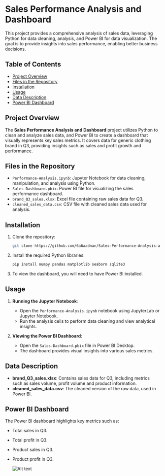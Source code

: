 # Sales Performance Analysis and Dashboard

This project provides a comprehensive analysis of sales data, leveraging Python for data cleaning, analysis, and Power BI for data visualization. The goal is to provide insights into sales performance, enabling better business decisions.

## Table of Contents
- [Project Overview](#project-overview)
- [Files in the Repository](#files-in-the-repository)
- [Installation](#installation)
- [Usage](#usage)
- [Data Description](#data-description)
- [Power BI Dashboard](#power-bi-dashboard)

## Project Overview

The **Sales Performance Analysis and Dashboard** project utilizes Python to clean and analyze sales data, and Power BI to create a dashboard that visually represents key sales metrics. It covers data for generic clothing brand in Q3, providing insights such as sales and profit growth and performance.

## Files in the Repository

- `Performance-Analysis.ipynb`: Jupyter Notebook for data cleaning, manipulation, and analysis using Python.
- `Sales-Dashboard.pbix`: Power BI file for visualizing the sales performance dashboard.
- `brand_Q3_sales.xlsx`: Excel file containing raw sales data for Q3.
- `cleaned_sales_data.csv`: CSV file with cleaned sales data used for analysis.

## Installation

1. Clone the repository:
   ```bash
   git clone https://github.com/6a6aadnan/Sales-Performance-Analysis-and-Dashboard.git

2. Install the required Python libraries:
   ```bash
   pip install numpy pandas matplotlib seaborn sqlite3
3. To view the dashboard, you will need to have Power BI installed.

## Usage

1. **Running the Jupyter Notebook**:
   - Open the `Performance-Analysis.ipynb` notebook using JupyterLab or Jupyter Notebook.
   - Run the analysis cells to perform data cleaning and view analytical insights.

2. **Viewing the Power BI Dashboard**:
   - Open the `Sales-Dashboard.pbix` file in Power BI Desktop.
   - The dashboard provides visual insights into various sales metrics.

## Data Description

- **brand_Q3_sales.xlsx**: Contains sales data for Q3, including metrics such as sales volume, profit volume and product information.
- **cleaned_sales_data.csv**: The cleaned version of the raw data, used in Power BI.

## Power BI Dashboard

The Power BI dashboard highlights key metrics such as:

- Total sales in Q3.
- Total profit in Q3.
- Product sales in Q3.
- Product profit in Q3.

  ![Alt text](dashboard.jpg)

